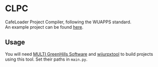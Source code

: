 # CLPC
CafeLoader Project Compiler, following the WUAPPS standard.  
An example project can be found [here](https://github.com/aboood40091/NSMBU-Haxx-Rewrite).  

## Usage
You will need [MULTI GreenHills Software](http://letmegooglethat.com/?q=%22MULTI-5_3_27%22) and [wiiurpxtool](https://github.com/0CBH0/wiiurpxtool/releases) to build projects using this tool. Set their paths in `main.py`.

